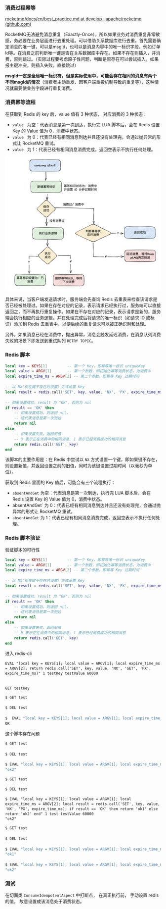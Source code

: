 ### 消费过程幂等

[rocketmq/docs/cn/best_practice.md at develop · apache/rocketmq (github.com)](https://github.com/apache/rocketmq/blob/develop/docs/cn/best_practice.md)

RocketMQ无法避免消息重复（Exactly-Once），所以如果业务对消费重复非常敏感，务必要在业务层面进行去重处理。可以借助关系数据库进行去重。首先需要确定消息的唯一键，可以是msgId，也可以是消息内容中的唯一标识字段，例如订单Id等。在消费之前判断唯一键是否在关系数据库中存在。如果不存在则插入，并消费，否则跳过。（实际过程要考虑原子性问题，判断是否存在可以尝试插入，如果报主键冲突，则插入失败，直接跳过）

**msgId一定是全局唯一标识符，但是实际使用中，可能会存在相同的消息有两个不同msgId的情况**（消费者主动重发、因客户端重投机制导致的重复等），这种情况就需要使业务字段进行重复消费。



### 消费幂等流程

在获取到 Redis 的 key 后，value 值有 3 种状态， 对应消费的 3 种状态：

- `value ` 为空：代表消息是第一次到达，执行完 LUA 脚本后，会在 Redis 设置 Key 的 Value 值为 0，消费中状态。
- `value ` 为 0：代表已经有相同消息到达并且还没有处理完，会通过抛异常的形式让 RocketMQ 重试。
- `value ` 为 1：代表已经有相同消息消费完成，返回空表示不执行任何处理。





![img](images/image-20240905220757945.png)





具体来说，当客户端发送请求时，服务端会先查询 Redis 去重表来检查该请求是否已经被处理过。如果在存在对应的记录，表示请求已经执行过，服务端可以直接返回之，而不再执行重复操作。如果在不存在对应的记录，表示请求是新的，服务端会执行相应的业务逻辑，并在处理完成后将请求的唯一标识（如请求 ID 或标识）添加到 Redis 去重表中，以便后续的重复请求可以被正确识别和处理。

另外，如果消息已经在消费中，抛出异常，消息会触发延迟消费，在消息队列消费失败的场景下即发送到重试队列 `RETRY TOPIC`。





### Redis 脚本

```lua
local key = KEYS[1]         -- 第一个 Key，即幂等唯一标识 uniqueKey
local value = ARGV[1]       -- 第一个参数，即初始化幂等消费状态，为消费中
local expire_time_ms = ARGV[2] -- 第二个参数，即幂等 Key 过期时间

-- 以 NX(仅在键不存在时设置）方式设置 Key
local result = redis.call('SET', key, value, 'NX', 'PX', expire_time_ms)

-- 如果设置成功，result 为 "OK"，否则为 nil
if result == 'OK' then
    -- 如果设置成功，则返回 nil，
    -- 这代表消息是第一次到达
    return nil
else
    -- 如果设置失败，返回旧值
    -- 0 表示正在消费中的相同消息, 1 表示已经消费成功的相同消息
    return redis.call('GET', key)
end
```

该脚本的主要作用是：在 Redis 中尝试以 `NX` 方式设置一个键，即如果键不存在，则设置新值，并返回设置之前的旧值，同时为该键设置过期时间（以毫秒为单位）。

获取到 Redis 里面的 Key 值后，可能会有三个流程执行：

- `absentAndGet` 为空：代表消息是第一次到达，执行完 LUA 脚本后，会在 Redis 设置 Key 的 Value 值为 0，消费中状态。
- absentAndGet` 为 0：代表已经有相同消息到达并且还没有处理完，会通过抛异常的形式让 RocketMQ 重试。
- `absentAndGet` 为 1：代表已经有相同消息消费完成，返回空表示不执行任何处理。





### Redis 脚本验证

验证脚本的可行性

```lua
local key = KEYS[1]         -- 第一个 Key，即幂等唯一标识 uniqueKey
local value = ARGV[1]       -- 第一个参数，即初始化幂等消费状态，为消费中
local expire_time_ms = ARGV[2] -- 第二个参数，即幂等 Key 过期时间

-- 以 NX(仅在键不存在时设置）方式设置 Key
local result = redis.call('SET', key, value, 'NX', 'PX', expire_time_ms)

-- 如果设置成功，result 为 "OK"，否则为 nil
if result == 'OK' then
    -- 如果设置成功，则返回 nil，
    -- 这代表消息是第一次到达
    return nil
else
    -- 如果设置失败，返回旧值
    -- 0 表示正在消费中的相同消息, 1 表示已经消费成功的相同消息
    return redis.call('GET', key)
end

```



进入 redis-cli 

```
EVAL "local key = KEYS[1]; local value = ARGV[1]; local expire_time_ms = ARGV[2]; return redis.call('SET', key, value, 'NX', 'GET', 'PX', expire_time_ms)" 1 testKey testValue 60000


GET testKey
```



```bash
$ GET test

$ DEL test

$  EVAL "local key = KEYS[1]; local value = ARGV[1]; local expire_time_ms = ARGV[2]; local result = redis.call('SET', key, value, 'NX', 'PX', expire_time_ms); return result" 1 test testValue 60000
OK
```



这个脚本存在问题

```bash
$ GET test

$ DEL test

$ EVAL "local key = KEYS[1]; local value = ARGV[1]; local expire_time_ms = ARGV[2]; local result = redis.call('SET', key, value, 'NX', 'PX', expire_time_ms); if result == 'OK' then return 'ok1' else return 'ok2' end" 1 test testValue 60000
"ok2"

```





```
$ GET test

$ DEL test

$ EVAL "local key = KEYS[1]; local value = ARGV[1]; local expire_time_ms = ARGV[2]; local result = redis.call('SET', key, value, 'NX', 'PX', expire_time_ms); if result == 'OK' then return 'ok1' else return 'ok2' end" 1 test testValue 60000
"ok2"
```



```bash
$ GET test

$ DEL test

$ EVAL "local key = KEYS[1]; local value = ARGV[1]; local expire_time_ms = ARGV[2]; if redis.call('SET', key, value, 'NX', 'PX', expire_time_ms) then return 'ok1' else return 'ok2' end" 1 test testValue 60000
"ok1"

$ EVAL "local key = KEYS[1]; local value = ARGV[1]; local expire_time_ms = ARGV[2]; if redis.call('SET', key, value, 'NX', 'PX', expire_time_ms) then return 'ok1' else return 'ok2' end" 1 test testValue 60000
"ok2"

```



### 测试

在切面类 `ConsumeIdempotentAspect` 中打断点， 在真正执行前， 手动设置 redis 的值， 故意设置成该消息处于消费状态。

